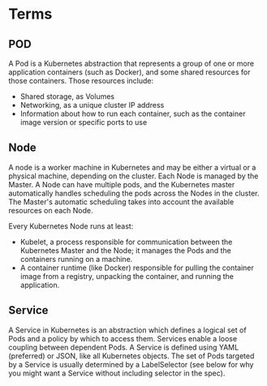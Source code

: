 # Terms

## POD

A Pod is a Kubernetes abstraction that represents a group of one or more
application containers (such as Docker), and some shared resources for those
containers. Those resources include:

* Shared storage, as Volumes
* Networking, as a unique cluster IP address
* Information about how to run each container, such as the container image version or specific ports to use

## Node

A node is a worker machine in Kubernetes and may be either a virtual or a
physical machine, depending on the cluster. Each Node is managed by the
Master. A Node can have multiple pods, and the Kubernetes master
automatically handles scheduling the pods across the Nodes in the cluster.
The Master's automatic scheduling takes into account the available resources
on each Node. 

Every Kubernetes Node runs at least:

* Kubelet, a process responsible for communication between the Kubernetes
  Master and the Node; it manages the Pods and the containers running on a
  machine.
* A container runtime (like Docker) responsible for pulling the container image
  from a registry, unpacking the container, and running the application.

## Service

A Service in Kubernetes is an abstraction which defines a logical set of Pods
and a policy by which to access them. Services enable a loose coupling
between dependent Pods. A Service is defined using YAML (preferred) or JSON,
like all Kubernetes objects. The set of Pods targeted by a Service is usually
determined by a LabelSelector (see below for why you might want a Service
without including selector in the spec).
